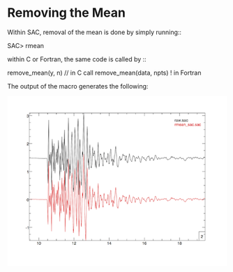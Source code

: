 # Removing the Mean

Within SAC, removal of the mean is done by simply running::
  
  SAC> rmean
  
within C or Fortran, the same code is called by ::

   remove_mean(y, n)  // in C
   call remove_mean(data, npts) ! in Fortran
   
The output of the macro generates the following:

![](output.png)

